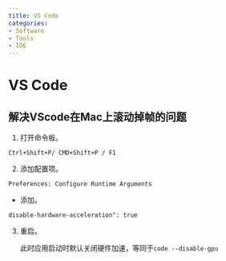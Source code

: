 ```yaml
---
title: VS Code
categories:
- Software
- Tools
- IDE
---
```

# VS Code

## 解决VScode在Mac上滚动掉帧的问题

1. 打开命令板。

```
Ctrl+Shift+P/ CMD+Shift+P / F1
```

2. 添加配置项。

```
Preferences: Configure Runtime Arguments
```

- 添加。

```
disable-hardware-acceleration": true
```

3. 重启。

    此时应用启动时默认关闭硬件加速，等同于`code --disable-gpu`

